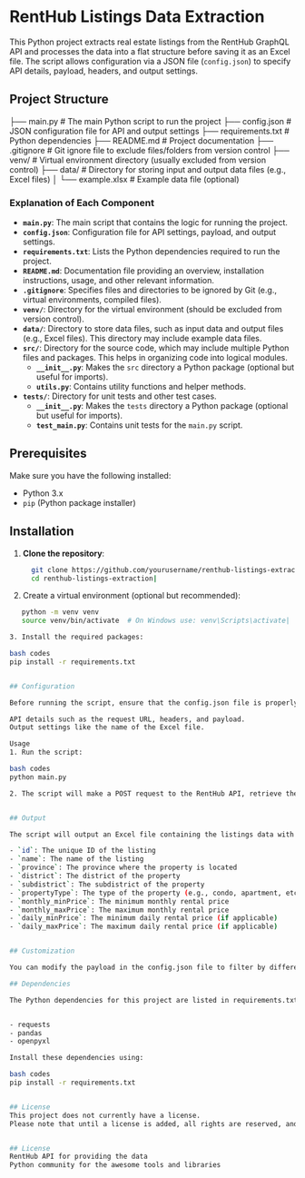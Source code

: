 # RentHub Listings Data Extraction

This Python project extracts real estate listings from the RentHub GraphQL API and processes the data into a flat structure before saving it as an Excel file. The script allows configuration via a JSON file (`config.json`) to specify API details, payload, headers, and output settings.


## Project Structure

├── main.py # The main Python script to run the project 
├── config.json # JSON configuration file for API and output settings 
├── requirements.txt # Python dependencies 
├── README.md # Project documentation 
├── .gitignore # Git ignore file to exclude files/folders from version control 
├── venv/ # Virtual environment directory (usually excluded from version control) 
├── data/ # Directory for storing input and output data files (e.g., Excel files) 
│ └── example.xlsx # Example data file (optional) 


### Explanation of Each Component

- **`main.py`**: The main script that contains the logic for running the project.
- **`config.json`**: Configuration file for API settings, payload, and output settings.
- **`requirements.txt`**: Lists the Python dependencies required to run the project.
- **`README.md`**: Documentation file providing an overview, installation instructions, usage, and other relevant information.
- **`.gitignore`**: Specifies files and directories to be ignored by Git (e.g., virtual environments, compiled files).
- **`venv/`**: Directory for the virtual environment (should be excluded from version control).
- **`data/`**: Directory to store data files, such as input data and output files (e.g., Excel files). This directory may include example data files.
- **`src/`**: Directory for the source code, which may include multiple Python files and packages. This helps in organizing code into logical modules.
  - **`__init__.py`**: Makes the `src` directory a Python package (optional but useful for imports).
  - **`utils.py`**: Contains utility functions and helper methods.
- **`tests/`**: Directory for unit tests and other test cases.
  - **`__init__.py`**: Makes the `tests` directory a Python package (optional but useful for imports).
  - **`test_main.py`**: Contains unit tests for the `main.py` script.

## Prerequisites

Make sure you have the following installed:

- Python 3.x
- `pip` (Python package installer)


## Installation

1. **Clone the repository**:

   ```bash
     git clone https://github.com/yourusername/renthub-listings-extraction.git
     cd renthub-listings-extraction|

2. Create a virtual environment (optional but recommended):

 ```bash
    python -m venv venv
    source venv/bin/activate  # On Windows use: venv\Scripts\activate|

3. Install the required packages:

bash codes
pip install -r requirements.txt


## Configuration

Before running the script, ensure that the config.json file is properly configured. This file contains:

API details such as the request URL, headers, and payload.
Output settings like the name of the Excel file.

Usage
1. Run the script:

bash codes
python main.py

2. The script will make a POST request to the RentHub API, retrieve the listings data, flatten the JSON response, and save the data to an Excel file as defined in the config.json file.


## Output

The script will output an Excel file containing the listings data with the following columns:

- `id`: The unique ID of the listing
- `name`: The name of the listing
- `province`: The province where the property is located
- `district`: The district of the property
- `subdistrict`: The subdistrict of the property
- `propertyType`: The type of the property (e.g., condo, apartment, etc.)
- `monthly_minPrice`: The minimum monthly rental price
- `monthly_maxPrice`: The maximum monthly rental price
- `daily_minPrice`: The minimum daily rental price (if applicable)
- `daily_maxPrice`: The maximum daily rental price (if applicable)


## Customization

You can modify the payload in the config.json file to filter by different zoneIds, rental terms, or other variables supported by the RentHub API. You can also adjust the output file name in the output section of the config.

## Dependencies

The Python dependencies for this project are listed in requirements.txt:


- requests
- pandas
- openpyxl

Install these dependencies using:

bash codes
pip install -r requirements.txt


## License
This project does not currently have a license. 
Please note that until a license is added, all rights are reserved, and no permissions are granted for use, distribution, or modification of this code.


## License
RentHub API for providing the data
Python community for the awesome tools and libraries
